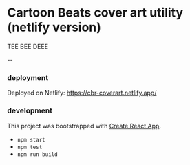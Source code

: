 # Cartoon Beats cover art utility (netlify version)

TEE BEE DEEE

--

### deployment

Deployed on Netlify: https://cbr-coverart.netlify.app/

### development

This project was bootstrapped with [Create React App](https://github.com/facebook/create-react-app).

-  `npm start`
-  `npm test`
-  `npm run build`
